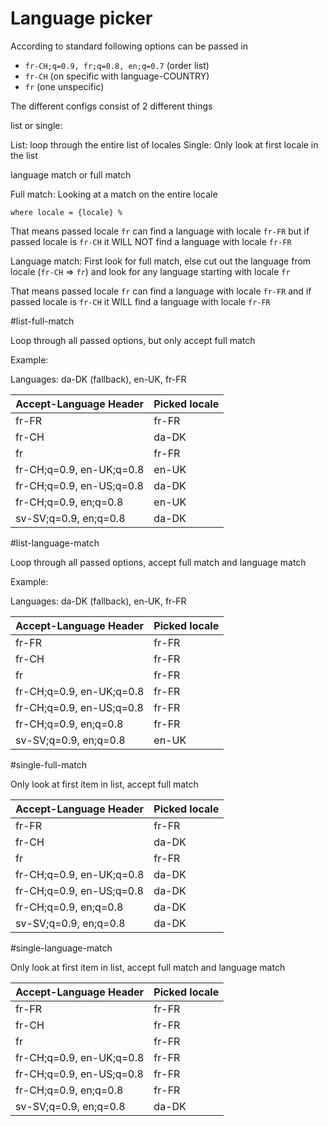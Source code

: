 # Language picker

According to standard following options can be passed in

 - `fr-CH;q=0.9, fr;q=0.8, en;q=0.7` (order list)
 - `fr-CH` (on specific with language-COUNTRY)
 - `fr` (one unspecific)

The different configs consist of 2 different things

list or single:

List: loop through the entire list of locales
Single: Only look at first locale in the list

language match or full match

Full match: Looking at a match on the entire locale

`where locale = {locale} %`

That means passed locale `fr` can find a language with locale `fr-FR`
but if passed locale is `fr-CH` it WILL NOT find a language with locale `fr-FR`

Language match: First look for full match, else cut out the language from locale (`fr-CH` => `fr`) and look for any language starting with locale `fr`

That means passed locale `fr` can find a language with locale `fr-FR`
and if passed locale is `fr-CH` it WILL find a language with locale `fr-FR`

#list-full-match

Loop through all passed options, but only accept full match

Example: 

Languages: da-DK (fallback), en-UK, fr-FR 

| Accept-Language Header              | Picked locale    |
| ----------------------------------- | -----------------|
| fr-FR                               | fr-FR            |
| fr-CH                               | da-DK            |
| fr                                  | fr-FR            |
| fr-CH;q=0.9, en-UK;q=0.8            | en-UK            |
| fr-CH;q=0.9, en-US;q=0.8            | da-DK            |
| fr-CH;q=0.9, en;q=0.8               | en-UK            |
| sv-SV;q=0.9, en;q=0.8               | da-DK            |

#list-language-match

Loop through all passed options, accept full match and language match

Example: 

Languages: da-DK (fallback), en-UK, fr-FR 

| Accept-Language Header         | Picked locale |
| ------------------------------ | --------------|
| fr-FR                          | fr-FR         |
| fr-CH                          | fr-FR         |
| fr                             | fr-FR         |
| fr-CH;q=0.9, en-UK;q=0.8       | fr-FR         |
| fr-CH;q=0.9, en-US;q=0.8       | fr-FR         |
| fr-CH;q=0.9, en;q=0.8          | fr-FR         |
| sv-SV;q=0.9, en;q=0.8          | en-UK         |

#single-full-match

Only look at first item in list, accept full match

| Accept-Language Header         | Picked locale |
| ------------------------------ | --------------|
| fr-FR                          | fr-FR         |
| fr-CH                          | da-DK         |
| fr                             | fr-FR         |
| fr-CH;q=0.9, en-UK;q=0.8       | da-DK         |
| fr-CH;q=0.9, en-US;q=0.8       | da-DK         |
| fr-CH;q=0.9, en;q=0.8          | da-DK         |
| sv-SV;q=0.9, en;q=0.8          | da-DK         | 

#single-language-match

Only look at first item in list, accept full match and language match


| Accept-Language Header         | Picked locale |
| ------------------------------ | --------------|
| fr-FR                          | fr-FR         |
| fr-CH                          | fr-FR         |
| fr                             | fr-FR         |
| fr-CH;q=0.9, en-UK;q=0.8       | fr-FR         |
| fr-CH;q=0.9, en-US;q=0.8       | fr-FR         |
| fr-CH;q=0.9, en;q=0.8          | fr-FR         |
| sv-SV;q=0.9, en;q=0.8          | da-DK         |
 